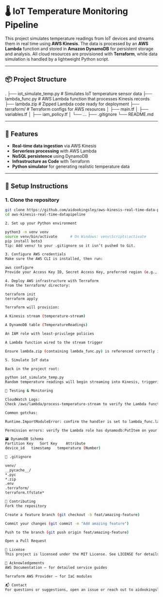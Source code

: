 # 🌡️ IoT Temperature Monitoring Pipeline

This project simulates temperature readings from IoT devices and streams them in real time using **AWS Kinesis**. The data is processed by an **AWS Lambda** function and stored in **Amazon DynamoDB** for persistent storage and analysis. All cloud resources are provisioned with **Terraform**, while data simulation is handled by a lightweight Python script.

---

## 📦 Project Structure

.
├── iot_simulate_temp.py # Simulates IoT temperature sensor data
├── lambda_func.py # AWS Lambda function that processes Kinesis records
├── lambda.zip # Zipped Lambda code ready for deployment
├── terraform/ # Terraform configs for AWS resources
│ ├── main.tf
│ ├── variables.tf
│ ├── iam_policy.tf
│ └── …
├── .gitignore
└── README.md 


---

## 🚀 Features

- **Real-time data ingestion** via AWS Kinesis
- **Serverless processing** with AWS Lambda
- **NoSQL persistence** using DynamoDB
- **Infrastructure as Code** with Terraform
- **Python simulator** for generating realistic temperature data

---

## 🔧 Setup Instructions

### 1. Clone the repository

```bash
git clone https://github.com/aidookingsley/aws-kinesis-real-time-data-pipeline.git
cd aws-kinesis-real-time-datapipeline

2. Set up your Python environment

python3 -m venv venv
source venv/bin/activate      # On Windows: venv\Scripts\activate
pip install boto3
Tip: Add venv/ to your .gitignore so it isn’t pushed to Git.

3. Configure AWS credentials
Make sure the AWS CLI is installed, then run:

aws configure
Provide your Access Key ID, Secret Access Key, preferred region (e.g., us-east-1), and desired output format.

4. Deploy AWS infrastructure with Terraform
From the terraform/ directory:

terraform init
terraform apply

Terraform will provision:

A Kinesis stream (temperature-stream)

A DynamoDB table (TemperatureReadings)

An IAM role with least-privilege policies

A Lambda function wired to the stream trigger

Ensure lambda.zip (containing lambda_func.py) is referenced correctly in main.tf.

5. Simulate IoT data

Back in the project root:

python iot_simulate_temp.py
Random temperature readings will begin streaming into Kinesis, triggering the Lambda function, which stores each reading in DynamoDB.

🧪 Testing & Monitoring

CloudWatch Logs:
Check /aws/lambda/process-temperature-stream to verify the Lambda function is executing without errors.

Common gotchas:

Runtime.ImportModuleError: confirm the handler is set to lambda_func.lambda_handler.

Permission errors: verify the Lambda role has dynamodb:PutItem on your table.

🗃️ DynamoDB Schema
Partition Key	Sort Key	Attribute
device_id	timestamp	temperature (Number)

📄 .gitignore

venv/
__pycache__/
*.pyc
*.zip
.env
.terraform/
terraform.tfstate*

🤝 Contributing
Fork the repository

Create a feature branch (git checkout -b feat/amazing-feature)

Commit your changes (git commit -m "Add amazing feature")

Push to the branch (git push origin feat/amazing-feature)

Open a Pull Request

📜 License
This project is licensed under the MIT License. See LICENSE for details.

🧠 Acknowledgements
AWS Documentation — for detailed service guides

Terraform AWS Provider — for IaC modules

📬 Contact
For questions or suggestions, open an issue or reach out to aidookingsleymensah@gmail.com .

